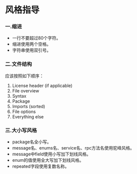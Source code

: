 # 风格指导

### 一.缩进

* 一行不要超过80个字符。
* 缩进使用两个空格。
* 字符串使用双引号。

### 二.文件结构

应该按照如下顺序：

1. License header (if applicable)
2. File overview
3. Syntax
4. Package
5. Imports (sorted)
6. File options
7. Everything else

### 三.大小写风格

* package名全小写。
* message名、enums名、service名、rpc方法名使用驼峰风格。
* message中field使用小写加下划线风格。
* enum的值使用全大写加下划线风格。
* repeated字段使用复数名称。
